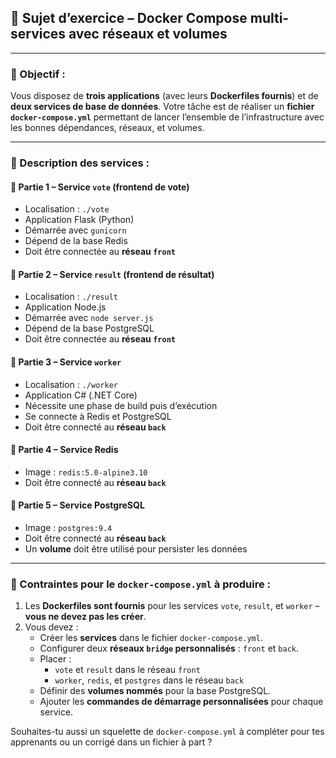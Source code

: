 

## 🧪 Sujet d’exercice – Docker Compose multi-services avec réseaux et volumes

---

### 🎯 Objectif :

Vous disposez de **trois applications** (avec leurs **Dockerfiles fournis**) et de **deux services de base de données**. Votre tâche est de réaliser un **fichier `docker-compose.yml`** permettant de lancer l’ensemble de l’infrastructure avec les bonnes dépendances, réseaux, et volumes.

---

### 🧩 Description des services :

#### 🔹 Partie 1 – Service `vote` (frontend de vote)
- Localisation : `./vote`
- Application Flask (Python)
- Démarrée avec `gunicorn`
- Dépend de la base Redis
- Doit être connectée au **réseau `front`**

#### 🔹 Partie 2 – Service `result` (frontend de résultat)
- Localisation : `./result`
- Application Node.js
- Démarrée avec `node server.js`
- Dépend de la base PostgreSQL
- Doit être connectée au **réseau `front`**

#### 🔹 Partie 3 – Service `worker`
- Localisation : `./worker`
- Application C# (.NET Core)
- Nécessite une phase de build puis d’exécution
- Se connecte à Redis et PostgreSQL
- Doit être connecté au **réseau `back`**

#### 🔹 Partie 4 – Service Redis
- Image : `redis:5.0-alpine3.10`
- Doit être connecté au **réseau `back`**

#### 🔹 Partie 5 – Service PostgreSQL
- Image : `postgres:9.4`
- Doit être connecté au **réseau `back`**
- Un **volume** doit être utilisé pour persister les données

---

### 📌 Contraintes pour le `docker-compose.yml` à produire :

1. Les **Dockerfiles sont fournis** pour les services `vote`, `result`, et `worker` – **vous ne devez pas les créer**.
2. Vous devez :
   - Créer les **services** dans le fichier `docker-compose.yml`.
   - Configurer deux **réseaux `bridge` personnalisés** : `front` et `back`.
   - Placer :
     - `vote` et `result` dans le réseau `front`
     - `worker`, `redis`, et `postgres` dans le réseau `back`
   - Définir des **volumes nommés** pour la base PostgreSQL.
   - Ajouter les **commandes de démarrage personnalisées** pour chaque service.

Souhaites-tu aussi un squelette de `docker-compose.yml` à compléter pour tes apprenants ou un corrigé dans un fichier à part ?
